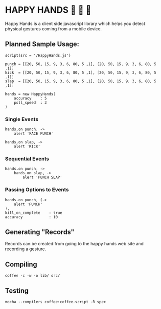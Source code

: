 # HAPPY HANDS :raised_hands: :clap: :punch:

Happy Hands is a client side javascript library which helps you detect physical gestures coming from a mobile device.

## Planned Sample Usage:

    script(src = '/HappyHands.js')

    punch = [[20, 50, 15, 9, 3, 6, 80, 5 ,1], [20, 50, 15, 9, 3, 6, 80, 5 ,1]]
    kick  = [[20, 50, 15, 9, 3, 6, 80, 5 ,1], [20, 50, 15, 9, 3, 6, 80, 5 ,1]]
    slap  = [[20, 50, 15, 9, 3, 6, 80, 5 ,1], [20, 50, 15, 9, 3, 6, 80, 5 ,1]]

    hands = new HappyHands(
        accuracy    : 5
        poll_speed  : 3
    )

### Single Events

    hands.on punch, ->
        alert 'FACE PUNCH'

    hands.on slap, ->
        alert 'KICK'


### Sequential Events

    hands.on punch, ->
        hands.on slap, ->
            alert 'PUNCH SLAP'


### Passing Options to Events
    hands.on punch, (->
        alert 'PUNCH'
    ),
    kill_on_complete    : true
    accuracy            : 10


## Generating "Records"
Records can be created from going to the happy hands web site and recording a gesture.

## Compiling
`coffee -c -w -o lib/ src/`

## Testing
`mocha --compilers coffee:coffee-script -R spec`